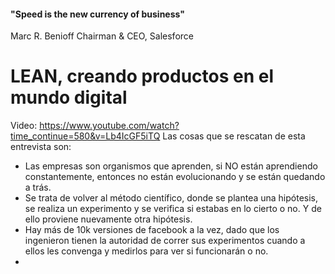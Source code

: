 #### "Speed is the new currency of business"
Marc R. Benioff
Chairman & CEO, Salesforce

# LEAN, creando productos en el mundo digital
Video: https://www.youtube.com/watch?time_continue=580&v=Lb4IcGF5iTQ
Las cosas que se rescatan de esta entrevista son:
- Las empresas son organismos que aprenden, si NO están aprendiendo constantemente, entonces no están evolucionando y se están quedando a trás.
- Se trata de volver al método científico, donde se plantea una hipótesis, se realiza un experimento y se verifica si estabas en lo cierto o no. Y de ello proviene nuevamente otra hipótesis.
- Hay más de 10k versiones de facebook a la vez, dado que los ingenieron tienen la autoridad de correr sus experimentos cuando a ellos les convenga y medirlos para ver si funcionarán o no.
- 
